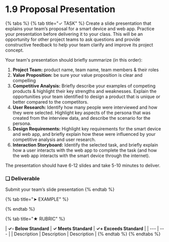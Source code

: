 # 1.9 Proposal Presentation

{% tabs %}
{% tab title="✓ TASK" %}
Create a slide presentation that explains your team’s proposal for a smart device and web app. Practice your presentation before delivering it to your class. This will be an opportunity for other project teams to ask questions and provide constructive feedback to help your team clarify and improve its project concept.

Your team's presentation should briefly summarize \(in this order\):

1. **Project Team:** product name, team name, team members & their roles
2. **Value Proposition:** be sure your value proposition is clear and compelling
3. **Competitive Analysis:** Briefly describe your examples of competing products & highlight their key strengths and weaknesses. Explain the opportunities your team identified to design a product that is unique or better compared to the competitors.
4. **User Research:** Identify how many people were interviewed and how they were selected. Highlight key aspects of the persona that was created from the interview data, and describe the scenario for the persona.
5. **Design Requirements:** Highlight key requirements for the smart device and web app, and briefly explain how these were influenced by your competitive analysis and user research.
6. **Interaction Storyboard:** Identify the selected task, and briefly explain how a user interacts with the web app to complete the task \(and how the web app interacts with the smart device through the internet\).

The presentation should have 6-12 slides and take 5-10 minutes to deliver.

### **❏ Deliverable**

Submit your team’s slide presentation
{% endtab %}

{% tab title="➤ EXAMPLE" %}

{% endtab %}

{% tab title="★ RUBRIC" %}


| **✓- Below Standard** | **✓ Meets Standard** | **✓+ Exceeds Standard** |
| --- | --- |
| Description | Description | Description |
{% endtab %}
{% endtabs %}

